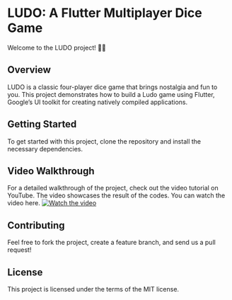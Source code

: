  
# LUDO: A Flutter Multiplayer Dice Game
Welcome to the LUDO project! 🎲📱

## Overview
LUDO is a classic four-player dice game that brings nostalgia and fun to you. This project demonstrates how to build a Ludo game using Flutter, Google’s UI toolkit for creating natively compiled applications.
 
## Getting Started
To get started with this project, clone the repository and install the necessary dependencies.

## Video Walkthrough
For a detailed walkthrough of the project, check out the video tutorial on YouTube. The video showcases the result of the codes. You can watch the video here.
[![Watch the video](https://img.youtube.com/vi/vbHjMWg8k4I/maxresdefault.jpg)](https://youtu.be/vbHjMWg8k4I)

## Contributing
Feel free to fork the project, create a feature branch, and send us a pull request!

## License
This project is licensed under the terms of the MIT license.
